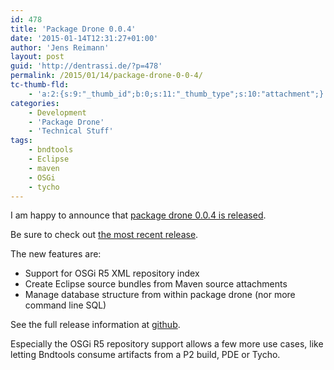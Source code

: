 ```yaml
---
id: 478
title: 'Package Drone 0.0.4'
date: '2015-01-14T12:31:27+01:00'
author: 'Jens Reimann'
layout: post
guid: 'http://dentrassi.de/?p=478'
permalink: /2015/01/14/package-drone-0-0-4/
tc-thumb-fld:
    - 'a:2:{s:9:"_thumb_id";b:0;s:11:"_thumb_type";s:10:"attachment";}'
categories:
    - Development
    - 'Package Drone'
    - 'Technical Stuff'
tags:
    - bndtools
    - Eclipse
    - maven
    - OSGi
    - tycho
---
```


I am happy to announce that [package drone 0.0.4 is released](https://github.com/ctron/package-drone/releases/tag/v0.0.4).

Be sure to check out [the most recent release](https://github.com/ctron/package-drone/releases).

The new features are:

- Support for OSGi R5 XML repository index
- Create Eclipse source bundles from Maven source attachments
- Manage database structure from within package drone (nor more command line SQL)

See the full release information at [github](https://github.com/ctron/package-drone/releases/tag/v0.0.4).

Especially the OSGi R5 repository support allows a few more use cases, like letting Bndtools consume artifacts from a P2 build, PDE or Tycho.